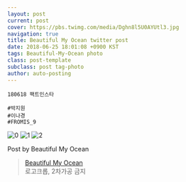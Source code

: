```yaml
---
layout: post
current: post
cover: https://pbs.twimg.com/media/Dghn8l5U0AYUtl3.jpg
navigation: true
title: Beautiful My Ocean twitter post
date: 2018-06-25 18:01:08 +0900 KST
tags: Beautiful-My-Ocean photo
class: post-template
subclass: post tag-photo
author: auto-posting
---
```


```  
180618 팩트인스타  
  
#박지원  
#이나경  
#FROMIS_9  

```

![0](https://pbs.twimg.com/media/Dghn5vCU8AAyWEr.jpg)
![1](https://pbs.twimg.com/media/Dghn7SGV4AAKkZB.jpg)
![2](https://pbs.twimg.com/media/Dghn8l5U0AYUtl3.jpg)


Post by Beautiful My Ocean

> [Beautiful My Ocean](https://twitter.com/BMO_fromis)  
  로고크롭, 2차가공 금지